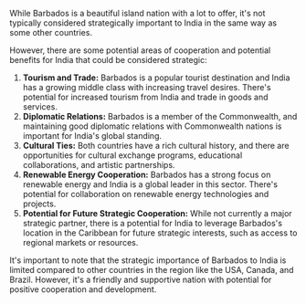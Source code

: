 While Barbados is a beautiful island nation with a lot to offer, it's not typically considered strategically important to India in the same way as some other countries. 

However, there are some potential areas of cooperation and potential benefits for India that could be considered strategic:

1. **Tourism and Trade:** Barbados is a popular tourist destination and India has a growing middle class with increasing travel desires.  There's potential for increased tourism from India and trade in goods and services.
2. **Diplomatic Relations:** Barbados is a member of the Commonwealth, and maintaining good diplomatic relations with Commonwealth nations is important for India's global standing. 
3. **Cultural Ties:** Both countries have a rich cultural history, and there are opportunities for cultural exchange programs, educational collaborations, and artistic partnerships.
4. **Renewable Energy Cooperation:** Barbados has a strong focus on renewable energy and India is a global leader in this sector. There's potential for collaboration on renewable energy technologies and projects.
5. **Potential for Future Strategic Cooperation:** While not currently a major strategic partner, there is a potential for India to leverage Barbados's location in the Caribbean for future strategic interests, such as access to regional markets or resources.

It's important to note that the strategic importance of Barbados to India is limited compared to other countries in the region like the USA, Canada, and Brazil. However, it's a friendly and supportive nation with potential for positive cooperation and development. 
